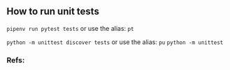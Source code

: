 ## How to run unit tests
  `pipenv run pytest tests`  or use the alias:  `pt`

  `python -m unittest discover tests`   or use the alias:  `pu`
  `python -m unittest`

### Refs:
